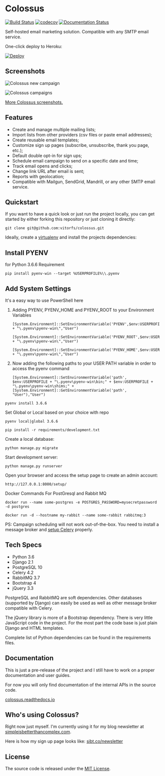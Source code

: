 # Colossus

[![Build Status](https://travis-ci.com/vitorfs/colossus.svg?branch=master)](https://travis-ci.com/vitorfs/colossus)
[![codecov](https://codecov.io/gh/vitorfs/colossus/branch/master/graph/badge.svg)](https://codecov.io/gh/vitorfs/colossus)
[![Documentation Status](https://readthedocs.org/projects/colossus/badge/?version=latest)](https://colossus.readthedocs.io/en/latest/?badge=latest)

Self-hosted email marketing solution. Compatible with any SMTP email service.

One-click deploy to Heroku:

[![Deploy](https://www.herokucdn.com/deploy/button.svg)](https://heroku.com/deploy)

## Screenshots

![Colossus new campaign](https://colossus.readthedocs.io/en/latest/_images/colossus-new-campaign.png)

![Colossus campaigns](https://colossus.readthedocs.io/en/latest/_images/colossus-campaigns.png)

[More Colossus screenshots.](https://colossus.readthedocs.io/en/latest/features.html#screenshots)

## Features

* Create and manage multiple mailing lists;
* Import lists from other providers (csv files or paste email addresses);
* Create reusable email templates;
* Customize sign up pages (subscribe, unsubscribe, thank you page, etc.);
* Default double opt-in for sign ups;
* Schedule email campaign to send on a specific date and time;
* Track email opens and clicks;
* Change link URL after email is sent;
* Reports with geolocation;
* Compatible with Mailgun, SendGrid, Mandrill, or any other SMTP email service.

## Quickstart

If you want to have a quick look or just run the project locally, you can get started by either forking this repository
or just cloning it directly:

```commandline
git clone git@github.com:vitorfs/colossus.git
```

Ideally, create a [virtualenv](https://docs.python-guide.org/dev/virtualenvs/) and install the projects dependencies:

## **Install PYENV**
for Python 3.6.6 Requirement
```commandline
pip install pyenv-win --target %USERPROFILE%\\.pyenv
```
## **Add System Settings**

It's a easy way to use PowerShell here

1. Adding PYENV, PYENV_HOME and PYENV_ROOT to your Environment Variables

   ```pwsh
   [System.Environment]::SetEnvironmentVariable('PYENV',$env:USERPROFILE + "\.pyenv\pyenv-win\","User")

   [System.Environment]::SetEnvironmentVariable('PYENV_ROOT',$env:USERPROFILE + "\.pyenv\pyenv-win\","User")

   [System.Environment]::SetEnvironmentVariable('PYENV_HOME',$env:USERPROFILE + "\.pyenv\pyenv-win\","User")
   ```

2. Now adding the following paths to your USER PATH variable in order to access the pyenv command

   ```pwsh
   [System.Environment]::SetEnvironmentVariable('path', $env:USERPROFILE + "\.pyenv\pyenv-win\bin;" + $env:USERPROFILE + "\.pyenv\pyenv-win\shims;" + [System.Environment]::GetEnvironmentVariable('path', "User"),"User")
   ```
```commandline
pyenv install 3.6.6
```
Set Global or Local based on your choice with repo
```commandline
pyenv local|global 3.6.6
```

```commandline
pip install -r requirements/development.txt
```

Create a local database:

```commandline
python manage.py migrate
```

Start development server:

```commandline
python manage.py runserver
```

Open your browser and access the setup page to create an admin account:

```commandline
http://127.0.0.1:8000/setup/
```

Docker Commands For PostGresql and Rabbit MQ

```commandline
docker run --name some-postgres -e POSTGRES_PASSWORD=mysecretpassword -d postgres
```

```commandline
docker run -d --hostname my-rabbit --name some-rabbit rabbitmq:3
```

PS: Campaign scheduling will not work out-of-the-box. You need to install a message broker and [setup Celery](https://simpleisbetterthancomplex.com/tutorial/2017/08/20/how-to-use-celery-with-django.html) properly.

## Tech Specs

* Python 3.6
* Django 2.1
* PostgreSQL 10
* Celery 4.2
* RabbitMQ 3.7
* Bootstrap 4 
* jQuery 3.3

PostgreSQL and RabbitMQ are soft dependencies. Other databases (supported by Django) can easily be used as well as other 
message broker compatible with Celery.

The jQuery library is more of a Bootstrap dependency. There is very little JavaScript code in the project. For the most 
part the code base is just plain Django and HTML templates. 

Complete list of Python dependencies can be found in the requirements files.

## Documentation

This is just a pre-release of the project and I still have to work on a proper documentation and user guides.

For now you will only find documentation of the internal APIs in the source code.

[colossus.readthedocs.io](https://colossus.readthedocs.io)

## Who's using Colossus?

Right now just myself. I'm currently using it for my blog newsletter at [simpleisbetterthancomplex.com](https://simpleisbetterthancomplex.com/).

Here is how my sign up page looks like: [sibt.co/newsletter](https://sibt.co/newsletter)

## License

The source code is released under the [MIT License](https://github.com/vitorfs/colossus/blob/master/LICENSE).
